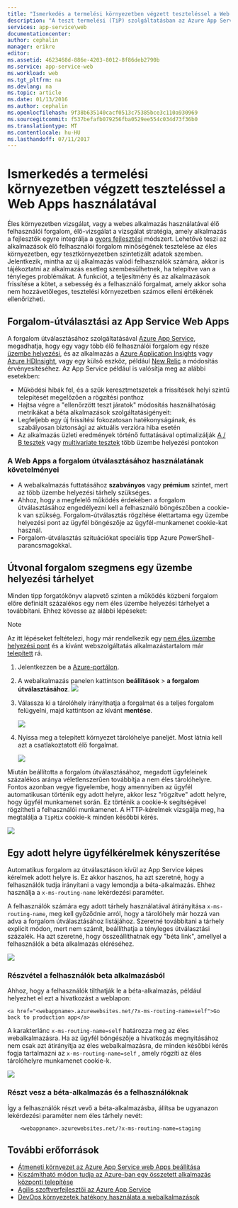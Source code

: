 ```yaml
---
title: "Ismerkedés a termelési környezetben végzett teszteléssel a Web Apps használatával"
description: "A teszt termelési (TiP) szolgáltatásban az Azure App Service Web Apps megismerése."
services: app-service\web
documentationcenter: 
author: cephalin
manager: erikre
editor: 
ms.assetid: 4623468d-886e-4203-8012-8f86deb2790b
ms.service: app-service-web
ms.workload: web
ms.tgt_pltfrm: na
ms.devlang: na
ms.topic: article
ms.date: 01/13/2016
ms.author: cephalin
ms.openlocfilehash: 9f38b635140cacf0513c75385bce3c110a930969
ms.sourcegitcommit: f537befafb079256fba0529ee554c034d73f36b0
ms.translationtype: MT
ms.contentlocale: hu-HU
ms.lasthandoff: 07/11/2017
---
```

# <a name="get-started-with-test-in-production-for-web-apps"></a>Ismerkedés a termelési környezetben végzett teszteléssel a Web Apps használatával
Éles környezetben vizsgálat, vagy a webes alkalmazás használatával élő felhasználói forgalom, élő-vizsgálat a vizsgálat stratégia, amely alkalmazás a fejlesztők egyre integrálja a [gyors fejlesztési](https://en.wikipedia.org/wiki/Agile_software_development) módszert. Lehetővé teszi az alkalmazások élő felhasználói forgalom minőségének tesztelése az éles környezetben, egy tesztkörnyezetben szintetizált adatok szemben. Jelentkezik, mintha az új alkalmazás valódi felhasználók számára, akkor is tájékoztatni az alkalmazás esetleg szembesülhetnek, ha telepítve van a tényleges problémákat. A funkciót, a teljesítmény és az alkalmazások frissítése a kötet, a sebesség és a felhasználó forgalmat, amely akkor soha nem hozzávetőleges, tesztelési környezetben számos elleni értékének ellenőrizheti.

## <a name="traffic-routing-in-app-service-web-apps"></a>Forgalom-útválasztási az App Service Web Apps
A forgalom útválasztásához szolgáltatásával [Azure App Service](http://go.microsoft.com/fwlink/?LinkId=529714), megadhatja, hogy egy vagy több élő felhasználói forgalom egy része [üzembe helyezési](web-sites-staged-publishing.md), és az alkalmazás a [Azure Application Insights](/services/application-insights/) vagy [Azure HDInsight](/services/hdinsight/), vagy egy külső eszköz, például [New Relic](/marketplace/partners/newrelic/newrelic/) a módosítás érvényesítéséhez. Az App Service például is valósítja meg az alábbi esetekben:

* Működési hibák fel, és a szűk keresztmetszetek a frissítések helyi szintű telepítését megelőzően a rögzítési ponthoz
* Hajtsa végre a "ellenőrzött teszt járatok" módosítás használhatóság metrikákat a béta alkalmazások szolgáltatásigényeit:
* Legfeljebb egy új frissítési fokozatosan hatékonyságának, és szabályosan biztonsági az aktuális verzióra hiba esetén 
* Az alkalmazás üzleti eredmények történő futtatásával optimalizálják [A / B tesztek](https://en.wikipedia.org/wiki/A/B_testing) vagy [multivariate tesztek](https://en.wikipedia.org/wiki/Multivariate_testing_in_marketing) több üzembe helyezési pontokon

### <a name="requirements-for-using-traffic-routing-in-web-apps"></a>A Web Apps a forgalom útválasztásához használatának követelményei
* A webalkalmazás futtatásához **szabványos** vagy **prémium** szintet, mert az több üzembe helyezési tárhely szükséges.
* Ahhoz, hogy a megfelelő működés érdekében a forgalom útválasztásához engedélyezni kell a felhasználó böngészőben a cookie-k van szükség. Forgalom-útválasztás rögzítése élettartama egy üzembe helyezési pont az ügyfél böngészője az ügyfél-munkamenet cookie-kat használ.
* Forgalom-útválasztás szituációkat speciális tipp Azure PowerShell-parancsmagokkal.

## <a name="route-traffic-segment-to-a-deployment-slot"></a>Útvonal forgalom szegmens egy üzembe helyezési tárhelyet
Minden tipp forgatókönyv alapvető szinten a működés közbeni forgalom előre definiált százalékos egy nem éles üzembe helyezési tárhelyet a továbbítani. Ehhez kövesse az alábbi lépéseket:

> [!NOTE]
> Az itt lépéseket feltételezi, hogy már rendelkezik egy [nem éles üzembe helyezési pont](web-sites-staged-publishing.md) és a kívánt webszolgáltatás alkalmazástartalom már [telepített](web-sites-deploy.md) rá.
> 
> 

1. Jelentkezzen be a [Azure-portálon](https://portal.azure.com/).
2. A webalkalmazás panelen kattintson **beállítások** > **a forgalom útválasztásához**.
   ![](./media/app-service-web-test-in-production/01-traffic-routing.png)
3. Válassza ki a tárolóhely irányíthatja a forgalmat és a teljes forgalom felügyelni, majd kattintson az kívánt **mentése**.
   
    ![](./media/app-service-web-test-in-production/02-select-slot.png)
4. Nyissa meg a telepített környezet tárolóhelye paneljét. Most látnia kell azt a csatlakoztatott élő forgalmat.
   
    ![](./media/app-service-web-test-in-production/03-traffic-routed.png)

Miután beállította a forgalom útválasztásához, megadott ügyfeleinek százalékos aránya véletlenszerűen továbbítja a nem éles tárolóhelyre. Fontos azonban vegye figyelembe, hogy amennyiben az ügyfél automatikusan történik egy adott helyre, akkor lesz "rögzítve" adott helyre, hogy ügyfél munkamenet során. Ez történik a cookie-k segítségével rögzítheti a felhasználói munkamenet. A HTTP-kérelmek vizsgálja meg, ha megtalálja a `TipMix` cookie-k minden későbbi kérés.

![](./media/app-service-web-test-in-production/04-tip-cookie.png)

## <a name="force-client-requests-to-a-specific-slot"></a>Egy adott helyre ügyfélkérelmek kényszerítése
Automatikus forgalom az útválasztáson kívül az App Service képes kérelmek adott helyre is. Ez akkor hasznos, ha azt szeretné, hogy a felhasználók tudja irányítani a vagy lemondja a béta-alkalmazás. Ehhez használja a `x-ms-routing-name` lekérdezési paraméter.

A felhasználók számára egy adott tárhely használatával átirányítása `x-ms-routing-name`, meg kell győződnie arról, hogy a tárolóhely már hozzá van adva a forgalom útválasztásához listájához. Szeretné továbbítani a tárhely explicit módon, mert nem számít, beállíthatja a tényleges útválasztási százalék. Ha azt szeretné, hogy összeállíthatnak egy "béta link", amellyel a felhasználók a béta alkalmazás eléréséhez.

![](./media/app-service-web-test-in-production/06-enable-x-ms-routing-name.png)

### <a name="opt-users-out-of-beta-app"></a>Részvétel a felhasználók beta alkalmazásból
Ahhoz, hogy a felhasználók tilthatják le a béta-alkalmazás, például helyezhet el ezt a hivatkozást a weblapon:

    <a href="<webappname>.azurewebsites.net/?x-ms-routing-name=self">Go back to production app</a>

A karakterlánc `x-ms-routing-name=self` határozza meg az éles webalkalmazásra. Ha az ügyfél böngészője a hivatkozás megnyitásához nem csak azt átirányítja az éles webalkalmazásra, de minden későbbi kérés fogja tartalmazni az `x-ms-routing-name=self` , amely rögzíti az éles tárolóhelyre munkamenet cookie-k.

![](./media/app-service-web-test-in-production/05-access-production-slot.png)

### <a name="opt-users-in-to-beta-app"></a>Részt vesz a béta-alkalmazás és a felhasználóknak
Így a felhasználók részt vevő a béta-alkalmazásba, állítsa be ugyanazon lekérdezési paraméter nem éles tárhely nevét:

        <webappname>.azurewebsites.net/?x-ms-routing-name=staging

## <a name="more-resources"></a>További erőforrások
* [Átmeneti környezet az Azure App Service web Apps beállítása](web-sites-staged-publishing.md)
* [Kiszámítható módon tudja az Azure-ban egy összetett alkalmazás központi telepítése](app-service-deploy-complex-application-predictably.md)
* [Agilis szoftverfejlesztői az Azure App Service](app-service-agile-software-development.md)
* [DevOps környezetek hatékony használata a webalkalmazások](app-service-web-staged-publishing-realworld-scenarios.md)

